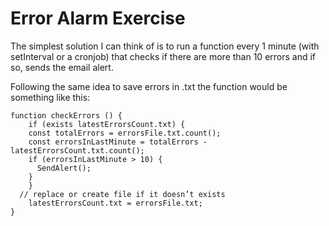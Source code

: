 # Error Alarm Exercise

The simplest solution I can think of is to run a function every 1 minute (with setInterval or a cronjob) that checks if there are more than 10 errors and if so, sends the email alert.

Following the same idea to save errors in .txt the function would be something like this:

    function checkErrors () {
    	if (exists latestErrorsCount.txt) {
        const totalErrors = errorsFile.txt.count();
        const errorsInLastMinute = totalErrors - latestErrorsCount.txt.count();
        if (errorsInLastMinute > 10) {
          SendAlert();
        }
    	}
      // replace or create file if it doesn’t exists
    	latestErrorsCount.txt = errorsFile.txt;
    }
